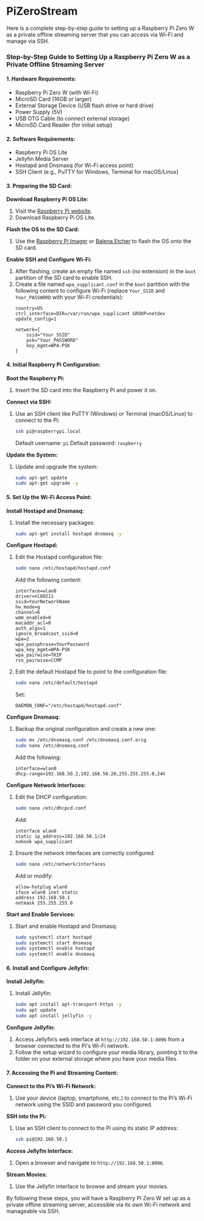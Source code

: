 # PiZeroStream

Here is a complete step-by-step guide to setting up a Raspberry Pi Zero W as a private offline streaming server that you can access via Wi-Fi and manage via SSH.

### **Step-by-Step Guide to Setting Up a Raspberry Pi Zero W as a Private Offline Streaming Server**

#### **1. Hardware Requirements:**
- Raspberry Pi Zero W (with Wi-Fi)
- MicroSD Card (16GB or larger)
- External Storage Device (USB flash drive or hard drive)
- Power Supply (5V)
- USB OTG Cable (to connect external storage)
- MicroSD Card Reader (for initial setup)

#### **2. Software Requirements:**
- Raspberry Pi OS Lite
- Jellyfin Media Server
- Hostapd and Dnsmasq (for Wi-Fi access point)
- SSH Client (e.g., PuTTY for Windows, Terminal for macOS/Linux)

#### **3. Preparing the SD Card:**

**Download Raspberry Pi OS Lite:**
1. Visit the [Raspberry Pi website](https://www.raspberrypi.org/software/operating-systems/).
2. Download Raspberry Pi OS Lite.

**Flash the OS to the SD Card:**
1. Use the [Raspberry Pi Imager](https://www.raspberrypi.org/software/) or [Balena Etcher](https://www.balena.io/etcher/) to flash the OS onto the SD card.

**Enable SSH and Configure Wi-Fi:**
1. After flashing, create an empty file named `ssh` (no extension) in the `boot` partition of the SD card to enable SSH.
2. Create a file named `wpa_supplicant.conf` in the `boot` partition with the following content to configure Wi-Fi (replace `Your_SSID` and `Your_PASSWORD` with your Wi-Fi credentials):
   ```plaintext
   country=US
   ctrl_interface=DIR=/var/run/wpa_supplicant GROUP=netdev
   update_config=1

   network={
       ssid="Your_SSID"
       psk="Your_PASSWORD"
       key_mgmt=WPA-PSK
   }
   ```

#### **4. Initial Raspberry Pi Configuration:**

**Boot the Raspberry Pi:**
1. Insert the SD card into the Raspberry Pi and power it on.

**Connect via SSH:**
1. Use an SSH client like PuTTY (Windows) or Terminal (macOS/Linux) to connect to the Pi:
   ```bash
   ssh pi@raspberrypi.local
   ```
   Default username: `pi`
   Default password: `raspberry`

**Update the System:**
1. Update and upgrade the system:
   ```bash
   sudo apt-get update
   sudo apt-get upgrade -y
   ```

#### **5. Set Up the Wi-Fi Access Point:**

**Install Hostapd and Dnsmasq:**
1. Install the necessary packages:
   ```bash
   sudo apt-get install hostapd dnsmasq -y
   ```

**Configure Hostapd:**
1. Edit the Hostapd configuration file:
   ```bash
   sudo nano /etc/hostapd/hostapd.conf
   ```
   Add the following content:
   ```plaintext
   interface=wlan0
   driver=nl80211
   ssid=YourNetworkName
   hw_mode=g
   channel=6
   wmm_enabled=0
   macaddr_acl=0
   auth_algs=1
   ignore_broadcast_ssid=0
   wpa=2
   wpa_passphrase=YourPassword
   wpa_key_mgmt=WPA-PSK
   wpa_pairwise=TKIP
   rsn_pairwise=CCMP
   ```

2. Edit the default Hostapd file to point to the configuration file:
   ```bash
   sudo nano /etc/default/hostapd
   ```
   Set:
   ```plaintext
   DAEMON_CONF="/etc/hostapd/hostapd.conf"
   ```

**Configure Dnsmasq:**
1. Backup the original configuration and create a new one:
   ```bash
   sudo mv /etc/dnsmasq.conf /etc/dnsmasq.conf.orig
   sudo nano /etc/dnsmasq.conf
   ```
   Add the following:
   ```plaintext
   interface=wlan0
   dhcp-range=192.168.50.2,192.168.50.20,255.255.255.0,24h
   ```

**Configure Network Interfaces:**
1. Edit the DHCP configuration:
   ```bash
   sudo nano /etc/dhcpcd.conf
   ```
   Add:
   ```plaintext
   interface wlan0
   static ip_address=192.168.50.1/24
   nohook wpa_supplicant
   ```

2. Ensure the network interfaces are correctly configured:
   ```bash
   sudo nano /etc/network/interfaces
   ```
   Add or modify:
   ```plaintext
   allow-hotplug wlan0
   iface wlan0 inet static
   address 192.168.50.1
   netmask 255.255.255.0
   ```

**Start and Enable Services:**
1. Start and enable Hostapd and Dnsmasq:
   ```bash
   sudo systemctl start hostapd
   sudo systemctl start dnsmasq
   sudo systemctl enable hostapd
   sudo systemctl enable dnsmasq
   ```

#### **6. Install and Configure Jellyfin:**

**Install Jellyfin:**
1. Install Jellyfin:
   ```bash
   sudo apt install apt-transport-https -y
   sudo apt update
   sudo apt install jellyfin -y
   ```

**Configure Jellyfin:**
1. Access Jellyfin’s web interface at `http://192.168.50.1:8096` from a browser connected to the Pi's Wi-Fi network.
2. Follow the setup wizard to configure your media library, pointing it to the folder on your external storage where you have your media files.

#### **7. Accessing the Pi and Streaming Content:**

**Connect to the Pi’s Wi-Fi Network:**
1. Use your device (laptop, smartphone, etc.) to connect to the Pi’s Wi-Fi network using the SSID and password you configured.

**SSH into the Pi:**
1. Use an SSH client to connect to the Pi using its static IP address:
   ```bash
   ssh pi@192.168.50.1
   ```

**Access Jellyfin Interface:**
1. Open a browser and navigate to `http://192.168.50.1:8096`.

**Stream Movies:**
1. Use the Jellyfin interface to browse and stream your movies.

By following these steps, you will have a Raspberry Pi Zero W set up as a private offline streaming server, accessible via its own Wi-Fi network and manageable via SSH.
